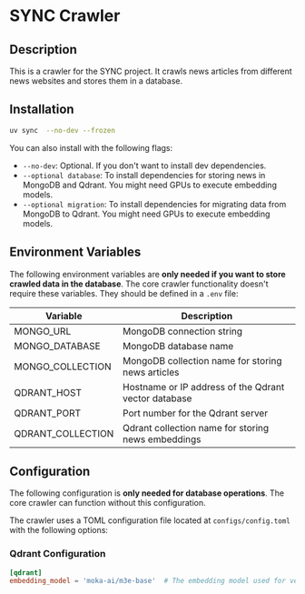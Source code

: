 # SYNC Crawler

## Description

This is a crawler for the SYNC project. It crawls news articles from different news websites and stores them in a database.

## Installation

```bash
uv sync  --no-dev --frozen
```

You can also install with the following flags:

* `--no-dev`: Optional. If you don't want to install dev dependencies.
* `--optional database`: To install dependencies for storing news in MongoDB and Qdrant. You might need GPUs to execute embedding models.
* `--optional migration`: To install dependencies for migrating data from MongoDB to Qdrant. You might need GPUs to execute embedding models.

## Environment Variables

The following environment variables are **only needed if you want to store crawled data in the database**. The core crawler functionality doesn't require these variables. They should be defined in a `.env` file:

| Variable          | Description                                          |
| ----------------- | ---------------------------------------------------- |
| MONGO_URL         | MongoDB connection string                            |
| MONGO_DATABASE    | MongoDB database name                                |
| MONGO_COLLECTION  | MongoDB collection name for storing news articles    |
| QDRANT_HOST       | Hostname or IP address of the Qdrant vector database |
| QDRANT_PORT       | Port number for the Qdrant server                    |
| QDRANT_COLLECTION | Qdrant collection name for storing news embeddings   |

## Configuration

The following configuration is **only needed for database operations**. The core crawler can function without this configuration.

The crawler uses a TOML configuration file located at `configs/config.toml` with the following options:

### Qdrant Configuration

```toml
[qdrant]
embedding_model = 'moka-ai/m3e-base'  # The embedding model used for vectorizing news content
```
